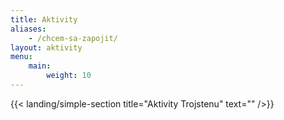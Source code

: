 ```yaml
---
title: Aktivity
aliases:
    - /chcem-sa-zapojit/
layout: aktivity
menu:
    main:
        weight: 10
---
```


{{< landing/simple-section
    title="Aktivity Trojstenu"
    text="" />}}
